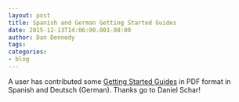 ```yaml
---
layout: post
title: Spanish and German Getting Started Guides
date: 2015-12-13T14:06:00.001-08:00
author: Dan Dennedy
tags: 
categories:
- blog
---
```


A user has contributed some <a href="http://www.shotcut.org/bin/view/Shotcut/GettingStarted">Getting Started Guides</a> in PDF format in Spanish and Deutsch (German). Thanks go to&nbsp;Daniel Schar!<br><br>
